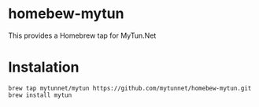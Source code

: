 # homebew-mytun
This provides a Homebrew tap for MyTun.Net

# Instalation

``` 
brew tap mytunnet/mytun https://github.com/mytunnet/homebew-mytun.git
brew install mytun 
```
